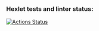 ### Hexlet tests and linter status:
[![Actions Status](https://github.com/elov4anin/frontend-project-lvl1/workflows/hexlet-check/badge.svg)](https://github.com/elov4anin/frontend-project-lvl1/actions)